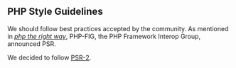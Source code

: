 ## PHP Style Guidelines

We should follow best practices accepted by the community. As mentioned in _[php the right way][1]_, 
PHP-FIG, the PHP Framework Interop Group, announced PSR. 

We decided to follow [PSR-2].

[1]: http://www.phptherightway.com/
[PSR-2]: https://github.com/php-fig/fig-standards/blob/master/accepted/PSR-2-coding-style-guide.md
